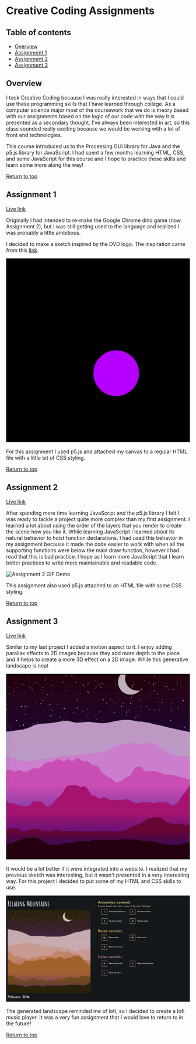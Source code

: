 # Creative Coding Assignments

## Table of contents
* [Overview](#overview)
* [Assignment 1](#assignment-1)
* [Assignment 2](#assignment-2)
* [Assignment 3](#assignment-3)
## Overview 
I took Creative Coding because I was really interested in ways that I could use these programming skills that I have learned through college. As a computer science major most of the coursework that we do is theory based with our assignments based on the logic of our code with the way it is presented as a secondary thought. I've always been interested in art, so this class sounded really exciting because we would be working with a lot of front end technologies.

This course introduced us to the Processing GUI library for Java and the p5.js library for JavaScript. I had spent a few months learning HTML, CSS, and some JavaScript for this course and I hope to practice those skills and learn some more along the way!  

[Return to top](#table-of-contents)

## Assignment 1
[Live link](https://pensive-nobel-5f3f2c.netlify.app/)

Originally I had intended to re-make the Google Chrome dino game (now Assignment 2), but I was still getting used to the language and realized I was probably a little ambitious.

I decided to make a sketch inspired by the DVD logo. The inspiration came from this [link](https://bouncingdvdlogo.com).

![Assignment 1 GIF Demo](gifs/assignment_1.gif)

For this assignment I used p5.js and attached my canvas to a regular HTML file with a little bit of CSS styling.  

[Return to top](#table-of-contents)

## Assignment 2
[Live link](https://admiring-rosalind-940628.netlify.app/)

After spending more time learning JavaScript and the p5.js library I felt I was ready to tackle a project quite more complex than my first assignment. I learned a lot about using the order of the layers that you render to create the scene how you like it. While learning JavaScript I learned about its natural behavior to hoist function declarations. I had used this behavior in my assignment because it made the code easier to work with when all the supporting functions were below the main draw function, however I had read that this is bad practice. I hope as I learn more JavaScript that I learn better practices to write more maintainable and readable code.

![Assignment 2 GIF Demo](gifs/assignment_2.gif)

This assignment also used p5.js attached to an HTML file with some CSS styling.  

[Return to top](#table-of-contents)

## Assignment 3
[Live link](https://hopeful-heyrovsky-852f08.netlify.app)

Similar to my last project I added a motion aspect to it. I enjoy adding parallax effects to 2D images because they add more depth to the piece and it helps to create a more 3D effect on a 2D image. While this generative landscape is neat

![Assignment 3 GIF Demo](gifs/assignment_3.gif)

It would be a lot better if it were integrated into a website. I realized that my previous sketch was interesting, but it wasn't presented in a very interesting way. For this project I decided to put some of my HTML and CSS skills to use.

![Relaxing Mountains Website Screenshot](images/Relaxing_Mountains_Website.png)

The generated landscape reminded me of lofi, so I decided to create a lofi music player. It was a very fun assignment that I would love to return to in the future!  

[Return to top](#table-of-contents)